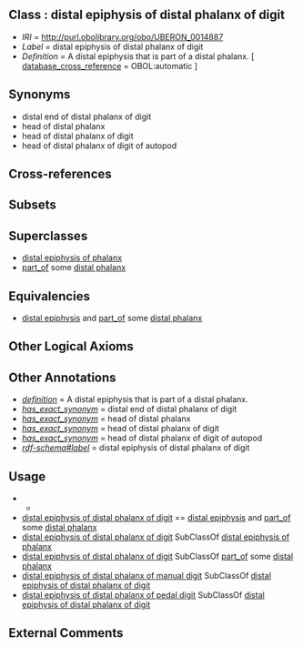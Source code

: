 
## Class : distal epiphysis of distal phalanx of digit

 * *IRI* = http://purl.obolibrary.org/obo/UBERON_0014887
 * *Label* = distal epiphysis of distal phalanx of digit
 * *Definition* = A distal epiphysis that is part of a distal phalanx. [ [database_cross_reference](../../ef/oboInOwl#hasDbXref.md) = OBOL:automatic ]

## Synonyms

 * distal end of distal phalanx of digit
 * head of distal phalanx
 * head of distal phalanx of digit
 * head of distal phalanx of digit of autopod

## Cross-references


## Subsets


## Superclasses

 * [distal epiphysis of phalanx](../../UBERON/48/UBERON_0004448.md)
 * [part_of](../../BFO/50/BFO_0000050.md) some [distal phalanx](../../UBERON/00/UBERON_0004300.md)

## Equivalencies

 * [distal epiphysis](../../UBERON/79/UBERON_0004379.md) and [part_of](../../BFO/50/BFO_0000050.md) some [distal phalanx](../../UBERON/00/UBERON_0004300.md)

## Other Logical Axioms


## Other Annotations

 * *[definition](../../IAO/15/IAO_0000115.md)* = A distal epiphysis that is part of a distal phalanx.
 * *[has_exact_synonym](../../ym/oboInOwl#hasExactSynonym.md)* = distal end of distal phalanx of digit
 * *[has_exact_synonym](../../ym/oboInOwl#hasExactSynonym.md)* = head of distal phalanx
 * *[has_exact_synonym](../../ym/oboInOwl#hasExactSynonym.md)* = head of distal phalanx of digit
 * *[has_exact_synonym](../../ym/oboInOwl#hasExactSynonym.md)* = head of distal phalanx of digit of autopod
 * *[rdf-schema#label](../../el/rdf-schema#label.md)* = distal epiphysis of distal phalanx of digit

## Usage

 * -
 * [distal epiphysis of distal phalanx of digit](../../UBERON/87/UBERON_0014887.md) == [distal epiphysis](../../UBERON/79/UBERON_0004379.md) and [part_of](../../BFO/50/BFO_0000050.md) some [distal phalanx](../../UBERON/00/UBERON_0004300.md)
 * [distal epiphysis of distal phalanx of digit](../../UBERON/87/UBERON_0014887.md) SubClassOf [distal epiphysis of phalanx](../../UBERON/48/UBERON_0004448.md)
 * [distal epiphysis of distal phalanx of digit](../../UBERON/87/UBERON_0014887.md) SubClassOf [part_of](../../BFO/50/BFO_0000050.md) some [distal phalanx](../../UBERON/00/UBERON_0004300.md)
 * [distal epiphysis of distal phalanx of manual digit](../../UBERON/86/UBERON_0014886.md) SubClassOf [distal epiphysis of distal phalanx of digit](../../UBERON/87/UBERON_0014887.md)
 * [distal epiphysis of distal phalanx of pedal digit](../../UBERON/76/UBERON_0014876.md) SubClassOf [distal epiphysis of distal phalanx of digit](../../UBERON/87/UBERON_0014887.md)

## External Comments

